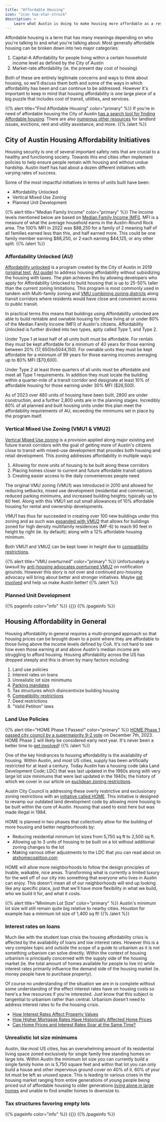 ```yaml
---
title: "Affordable Housing"
icon: "icon twa-star-struck"
description: >
    Learn what Austin is doing to make housing more affordable as a result of urbanist efforts and what more can be done.
---
```


Affordable housing is a term that has many meanings depending on who you're talking to and what you're talking about.
Most generally affordable housing can be broken down into two major categories:

1. Capital-A Affordability for people living within a certain household income level as defined by the City of Austin
2. Market-rate affordability (ie. the present day cost of housing)

Both of these are entirely legitimate concerns and ways to think about housing, so we'll discuss them both and some of the ways in which affordability has been and can continue to be addressed. However it's important to keep in mind that housing affordability is one large piece of a big puzzle that includes cost of transit, utilities, and services.

{{% alert title="Find Affordable Housing" color="primary" %}}
If you're in need of affordable housing the City of Austin [has a search tool for finding Affordable housing](https://www.atxaffordablehousing.net/). There are also [numerous other resources](https://www.austintexas.gov/page/resources-renters) for landlord issues, evictions, rent and utility assistance, and more.
{{% /alert %}}

## City of Austin Housing Affordability Initiatives

Housing security is one of several important safety nets that are crucial to a healthy and functioning society.
Towards this end cities often implement policies to help ensure people remain with housing and without undue hardship. Austin itself has had about a dozen different initiatives with varying rates of success.

Some of the most impactful initiatives in terms of units built have been:

- Affordability Unlocked
- Vertical Mixed Use Zoning
- Planned Unit Development

{{% alert title="Median Family Income" color="primary" %}}
The income levels mentioned below are based on [Median Family Income (MFI)](https://www.austintexas.gov/sites/default/files/files/Housing_%26_Planning/MFI%20Chart%20Effective_2022.pdf). MFI is a measure of what the average household earns in the Austin-Round Rock area. The 100% MFI in 2022 was $88,250 for a family of 2 meaning half of all families earned less than this, and half earned more. This could be one family member earning $88,250, or 2 each earning $44,125, or any other split.
{{% /alert %}}

### Affordability Unlocked (AU)

[Affordability unlocked](https://www.austintexas.gov/department/affordability-unlocked-development-bonus-program) is a program created by the City of Austin in 2019 ([original text](https://services.austintexas.gov/edims/document.cfm?id=319975), [AU guide](https://www.austintexas.gov/sites/default/files/files/Housing/AU_Applicant_Guide_FINAL_1019.pdf)) to address housing affordability without subsidizing the housing with taxes. The plan achieves this by allowing developers who apply for Affordability Unlocked to build housing that is up to 25-50% taller than the current zoning limitations. This program is most commonly used in tandem with Multi-family zoning and [VMU combining zoning districts](https://services.austintexas.gov/edims/document.cfm?id=383601) along transit corridors where residents would have close and convenient access to public transit.

In practical terms this means that buildings using Affordability unlocked are able to build rentable and ownable housing for those living at or under 80% of the Median Family Income (MFI) of Austin's citizens. Affordability Unlocked is further divided into two types, aptly called Type 1, and Type 2.

Under Type 1 at least half of all units built must be affordable. For rentals they must be kept affordable for a minimum of 40 years for those earning between 20% ($17,650) to 50% MFI ($44,150). For ownable units they must be kept affordable for a minimum of 99 years for those earning incomes averaging up to 80% MFI ($70,600).

Under Type 2 at least three quarters of all units must be affordable and meet all Type 1 requirements. In addition they must locate the building within a quarter-mile of a transit corridor and designate at least 10% of affordable housing for those earning under 30% MFI ($26,500).

As of 2023 over 480 units of housing have been built, 2800 are under construction, and a further 2,800 units are in the planning stages. Incredibly 80% of all planned and built housing units under this plan meet the affordability requirements of AU, exceeding the minimums set in place by the program itself.

### Vertical Mixed Use Zoning (VMU1 & VMU2)

[Vertical Mixed Use zoning](https://services.austintexas.gov/edims/document.cfm?id=383601) is a provision applied along major existing and future transit corridors with the goal of getting more of Austin's citizens close to transit with mixed-use development that provides both housing and retail development. This zoning addresses affordability in multiple ways:

1. Allowing for more units of housing to be built along these corridors
1. Placing homes closer to current and future affordable transit options
1. Creating easier access to the daily conveniences people need

The original VMU zoning (VMU1) was introduced in 2010 and allowed for reducing setbacks, mixed use development (residential and commercial), reduced parking minimums, and increased building heights; typically up to 60 feet. Along with this VMU1 set out small allowances of 10% affordable housing for rental and ownership developments.

VMU1 has thus far succeeded in creating over 100 new buildings under this zoning and as such was [expanded with VMU2](https://services.austintexas.gov/edims/document.cfm?id=371876) that allows for buildings zoned for high density multifamily residences (MF-6) to reach 90 feet in height by right (ie. by default); along with a 12% affordable housing minimum.

Both VMU1 and VMU2 can be kept lower in height due to [compatibility restrictions](/austin/housing/compatibility_restrictions).

{{% alert title="VMU overturned" color="primary" %}}
Unfortunately a lawsuit by [anti-housing advocates overturned VMU2](https://www.austinmonitor.com/stories/2023/11/city-loses-second-suit-over-development-rules/) on notification grounds. However this story is not over and continued pro-housing advocacy will bring about better and stronger initiatives. Maybe [get involved](/austin/get_involved) and help us make Austin better!
{{% /alert %}}

### Planned Unit Development

{{% pageinfo color="info" %}}
{{<contribute>}}
{{% /pageinfo %}}

## Housing Affordability in General

Housing affordability in general requires a multi-pronged approach so that housing prices can be brought down to a point where
they are affordable to those living above the income levels defined by CoA. It's not hard to see how even those earning at and above Austin's median income
are struggling to afford housing. Housing affordability across the US has dropped steeply and this is driven by many factors including:

1. Land use policies
1. Interest rates on loans
1. Unrealistic lot size minimums
1. [Parking mandates](/austin/transportation/parking)
1. Tax structures which disincentivize building housing
1. [Compatibility restrictions](/austin/housing/compatibility_restrictions)
1. Deed restrictions
1. "Valid Petition" laws

### Land Use Policies

{{% alert title="HOME Phase 1 Passes!" color="primary" %}}
[HOME Phase 1 passed city council by a supermajority 9-2 vote](https://www.austinchronicle.com/daily/news/2023-12-08/after-long-day-of-testimony-council-votes-to-end-single-family-zoning/) on December 7th, 2023. HOME Phase 2 will likely be considered early next year. It's never been a better time to [get involved](/austin/get_involved)!
{{% /alert %}}

One of the key hindrances to housing affordability is the availability of housing. Within Austin, and most US cities, supply has been artificially restricted for at least a century. Today Austin has a housing code (aka Land Development Code; LDC) that was last updated in the 1980s along with very large lot size minimums that were last updated in the 1940s; the history of which we cover in our article on [euclidean zoning restrictions](/austin/housing/zoning_restrictions).

Austin City Council is addressing these overly restrictive and exclusionary zoning restrictions with an [initiative called HOME](https://services.austintexas.gov/edims/document.cfm?id=411485). This initiative is designed to revamp our outdated land development code by allowing more housing to be built within the core of Austin. Housing that used to exist here but was made illegal in 1984.

HOME is planned in two phases that collectively allow for the building of more housing and better neighborhoods by:

- Reducing residential minimum lot sizes from 5,750 sq ft to 2,500 sq ft.
- Allowing up to 3 units of housing to be built on a lot without additional zoning changes to the lot
- Making various other adjustments to the LDC that you can read about on [atxhomecoalition.com](https://www.atxhomecoalition.com/)

HOME will allow more neighborhoods to follow the design principles of livable, walkable, nice areas. Transforming what is currently a limited luxury for the well off of our city into something that everyone who lives in Austin can enjoy. This doesn't mean all of our neighborhoods will end up looking like any specific place, just that we'll have more flexibility in what we build, who we build it for, and what it costs.

{{% alert title="Minimum Lot Size" color="primary" %}}
Austin's minimum lot size will still remain quite big relative to nearby cities. Houston for example has a minimum lot size of 1,400 sq ft!
{{% /alert %}}

### Interest rates on loans

Much like with the student loan crisis the housing affordability crisis is affected by the availability of loans and low interest rates. However this is a very complex topic and outside the scope of a guide to urbanism as it is not something urbanism can solve directly. Within the context of housing urbanism is principally concerned with the supply side of the housing market (ie. the total amount of homes available for people to live in) while interest rates primarily influence the demand side of the housing market (ie. money people have to purchase property).

Of course no understanding of the situation we are in is complete without some understanding of the effect interest rates have on housing costs so here's a few resources if you're interested. Just know that this subject is tangential to urbanism rather than central. Urbanism doesn't need to address interest rates to fix the housing crisis.

- [How Interest Rates Affect Property Values](https://www.investopedia.com/articles/mortgages-real-estate/08/interest-rates-affect-property-values.asp)
- [How Higher Mortgage Rates Have Historically Affected Home Prices](https://www.urban.org/urban-wire/how-higher-mortgage-rates-have-historically-affected-home-prices)
- [Can Home Prices and Interest Rates Soar at the Same Time?](https://web.archive.org/web/20230516081511/https://www.nytimes.com/2022/03/31/upshot/home-prices-mortgage-rates.html)

### Unrealistic lot size minimums

Austin, like most US cities, has an overwhelming amount of its residential living space zoned exclusively for single family free standing homes on large lots. Within Austin the minimum lot size you can currently build a single family home on is 5,750 square feet and within that lot you can only build a house and other impervious ground cover on 40% of it. 60% of your lot must be left as unused space. This is leading to various crises in the housing market ranging from entire generations of young people being priced out of affordable housing to older generations [living alone in large homes](https://web.archive.org/web/20230829054538/https://www.nytimes.com/2022/11/27/us/living-alone-aging.html) and unable to find smaller homes to downsize to.

### Tax structures favoring empty lots

{{% pageinfo color="info" %}}
{{<contribute>}}
{{% /pageinfo %}}
